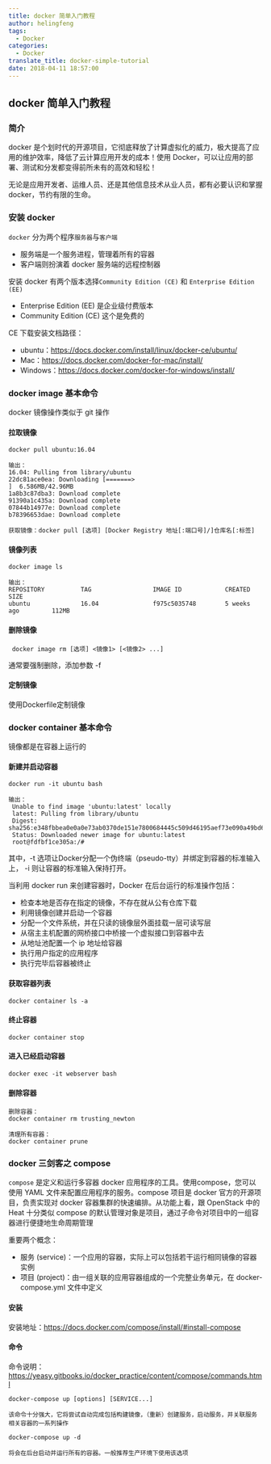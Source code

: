 ```yaml
---
title: docker 简单入门教程
author: helingfeng
tags:
  - Docker
categories:
  - Docker
translate_title: docker-simple-tutorial
date: 2018-04-11 18:57:00
---
```

## docker 简单入门教程

### 简介

docker 是个划时代的开源项目，它彻底释放了计算虚拟化的威力，极大提高了应用的维护效率，降低了云计算应用开发的成本！使用 Docker，可以让应用的部署、测试和分发都变得前所未有的高效和轻松！

无论是应用开发者、运维人员、还是其他信息技术从业人员，都有必要认识和掌握 docker，节约有限的生命。

### 安装 docker

`docker` 分为两个程序`服务器`与`客户端`

- 服务端是一个服务进程，管理着所有的容器
- 客户端则扮演着 docker 服务端的远程控制器

安装 docker 有两个版本选择`Community Edition (CE)` 和 `Enterprise Edition (EE)`

- Enterprise Edition (EE) 是企业级付费版本
- Community Edition (CE) 这个是免费的

CE 下载安装文档路径：

- ubuntu：https://docs.docker.com/install/linux/docker-ce/ubuntu/
- Mac：https://docs.docker.com/docker-for-mac/install/
- Windows：https://docs.docker.com/docker-for-windows/install/

### docker image 基本命令

docker 镜像操作类似于 git 操作

#### 拉取镜像

```shell
docker pull ubuntu:16.04

输出：
16.04: Pulling from library/ubuntu
22dc81ace0ea: Downloading [=======>                                           ]  6.586MB/42.96MB
1a8b3c87dba3: Download complete 
91390a1c435a: Download complete 
07844b14977e: Download complete 
b78396653dae: Download complete 

获取镜像：docker pull [选项] [Docker Registry 地址[:端口号]/]仓库名[:标签]

```

#### 镜像列表

```shell
docker image ls

输出：
REPOSITORY          TAG                 IMAGE ID            CREATED             SIZE
ubuntu              16.04               f975c5035748        5 weeks ago         112MB
```

#### 删除镜像

```shell
 docker image rm [选项] <镜像1> [<镜像2> ...]
```
通常要强制删除，添加参数 -f


#### 定制镜像

使用Dockerfile定制镜像

### docker container 基本命令

镜像都是在容器上运行的

#### 新建并启动容器

```shell
docker run -it ubuntu bash

输出：
 Unable to find image 'ubuntu:latest' locally
 latest: Pulling from library/ubuntu
 Digest: sha256:e348fbbea0e0a0e73ab0370de151e7800684445c509d46195aef73e090a49bd6
 Status: Downloaded newer image for ubuntu:latest
 root@fdfbf1ce305a:/# 
```

其中，-t 选项让Docker分配一个伪终端（pseudo-tty）并绑定到容器的标准输入上， -i 则让容器的标准输入保持打开。

当利用 docker run 来创建容器时，Docker 在后台运行的标准操作包括：

- 检查本地是否存在指定的镜像，不存在就从公有仓库下载
- 利用镜像创建并启动一个容器
- 分配一个文件系统，并在只读的镜像层外面挂载一层可读写层
- 从宿主主机配置的网桥接口中桥接一个虚拟接口到容器中去
- 从地址池配置一个 ip 地址给容器
- 执行用户指定的应用程序
- 执行完毕后容器被终止


#### 获取容器列表

```shell
docker container ls -a
```

#### 终止容器

```shell
docker container stop
```

#### 进入已经启动容器

```shell
docker exec -it webserver bash
```

#### 删除容器

```shell
删除容器：
docker container rm trusting_newton

清理所有容器：
docker container prune
```

### docker 三剑客之 compose

`compose` 是定义和运行多容器 docker 应用程序的工具。使用compose，您可以使用 YAML 文件来配置应用程序的服务。compose 项目是 docker 官方的开源项目，负责实现对 docker 容器集群的快速编排。从功能上看，跟 OpenStack 中的 Heat 十分类似 compose 的默认管理对象是项目，通过子命令对项目中的一组容器进行便捷地生命周期管理

重要两个概念：

- 服务 (service)：一个应用的容器，实际上可以包括若干运行相同镜像的容器实例
- 项目 (project)：由一组关联的应用容器组成的一个完整业务单元，在 docker-compose.yml 文件中定义

#### 安装

安装地址：https://docs.docker.com/compose/install/#install-compose

#### 命令

命令说明：https://yeasy.gitbooks.io/docker_practice/content/compose/commands.html

```shell
docker-compose up [options] [SERVICE...]

该命令十分强大，它将尝试自动完成包括构建镜像，（重新）创建服务，启动服务，并关联服务相关容器的一系列操作
```

```shell
docker-compose up -d

将会在后台启动并运行所有的容器。一般推荐生产环境下使用该选项
```